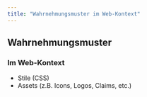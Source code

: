 ```yaml
---
title: "Wahrnehmungsmuster im Web-Kontext"
---
```

## Wahrnehmungsmuster

### Im Web-Kontext

- Stile (CSS)
- Assets (z.B. Icons, Logos, Claims, etc.)
